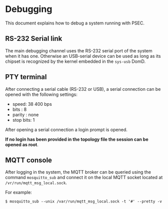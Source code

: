 # Debugging

This document explains how to debug a system running with PSEC.

## RS-232 Serial link

The main debugging channel uses the RS-232 serial port of the system when it has one. Otherwise an USB-serial device can be used as long as its chipset is recognized by the kernel embedded in the `sys-usb` DomD.

## PTY terminal

After connecting a serial cable (RS-232 or USB), a serial connection can be opened with the following settings:
- speed: 38 400 bps
- bits : 8
- parity : none
- stop bits: 1

After opening a serial connection a login prompt is opened.

**If no login has been provided in the topology file the session can be opened as root**.

## MQTT console

After logging in the system, the MQTT broker can be queried using the command `mosquitto_sub` and connect it on the local MQTT socket located at `/vr/run/mqtt_msg_local.sock`.

For example:
```
$ mosquitto_sub --unix /var/run/mqtt_msg_local.sock -t '#' --pretty -v
```